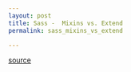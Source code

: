 ```yaml
---
layout: post
title: Sass -  Mixins vs. Extend
permalink: sass_mixins_vs_extend

---
```



    
[source <i class="fa fa-link"></i>](http://www.creativebloq.com/web-design/how-write-cleaner-css-and-smarter-sass-41514637)